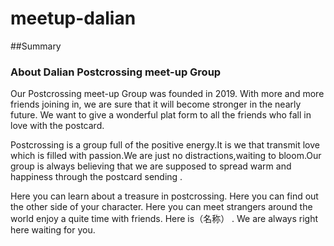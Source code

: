 # meetup-dalian



##Summary


### About Dalian Postcrossing meet-up Group
Our Postcrossing meet-up Group was founded in 2019. With more and more friends joining in, we are sure that it will become stronger in the nearly future. We want to give a wonderful plat form to all the friends who fall in love with the postcard.
 
Postcrossing is a group full of the positive energy.It is we that transmit love which is filled with passion.We are just no distractions,waiting to bloom.Our group is always believing that we are supposed to spread warm and happiness through the postcard sending .
 
Here you can learn about a treasure in postcrossing.
Here you can find out the other side of your character.
Here you can meet strangers around the world enjoy a quite time with friends.
Here is（名称）  .
We are always right here waiting for you.